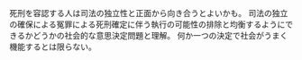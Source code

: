 死刑を容認する人は司法の独立性と正面から向き合うとよいかも。
司法の独立の確保による冤罪による死刑確定に伴う執行の可能性の排除と均衡するようにできるかどうかの社会的な意思決定問題と理解。
何か一つの決定で社会がうまく機能するとは限らない。
